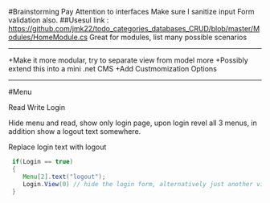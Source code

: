 ﻿#Brainstorming
Pay Attention to interfaces
Make sure I sanitize input
Form validation also.
##Usesul link :
 https://github.com/jmk22/todo_categories_databases_CRUD/blob/master/Modules/HomeModule.cs
Great for modules, list many possible scenarios
*******
+Make it more modular, try to separate view from model more
+Possibly extend this into a mini .net CMS
+Add Custmomization Options


*******
#Menu
  
Read Write Login


Hide menu and read, show only login page, upon login
revel all 3 menus, in addition show a logout text somewhere.

Replace login text with logout

```java 
 if(Login == true)
 {
    Menu[2].text("logout");
    Login.View(0) // hide the login form, alternatively just another view altogether
 }

```


